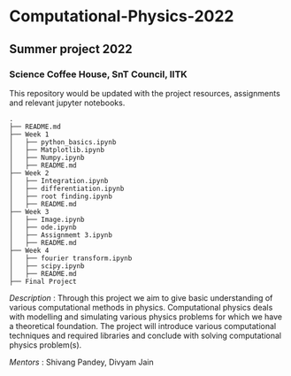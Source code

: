 # Computational-Physics-2022
## Summer project 2022
### Science Coffee House, SnT Council, IITK
This repository would be updated with the project resources, assignments and relevant jupyter notebooks.

```
.
├── README.md
├── Week 1
│   ├── python_basics.ipynb
│   ├── Matplotlib.ipynb
│   ├── Numpy.ipynb
│   ├── README.md
├── Week 2
│   ├── Integration.ipynb
│   ├── differentiation.ipynb
│   ├── root finding.ipynb
│   ├── README.md
├── Week 3
│   ├── Image.ipynb
│   ├── ode.ipynb
│   ├── Assignmemt 3.ipynb
│   ├── README.md
├── Week 4
│   ├── fourier transform.ipynb
│   ├── scipy.ipynb
│   ├── README.md
├── Final Project
```
*Description* : Through this project we aim to give basic understanding of various computational methods in physics. Computational physics deals with modelling and simulating various physics problems for which we have a theoretical foundation. The project will introduce various computational techniques and required libraries and conclude with solving computational physics problem(s).

*Mentors* : Shivang Pandey, Divyam Jain
